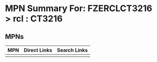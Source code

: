 



# MPN Summary For: FZERCLCT3216 > rcl : CT3216

## MPNs
  

|MPN|Direct Links|Search Links|
| :--- | :--- | :--- |
||||
